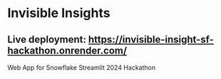 #  Invisible Insights
## Live deployment: https://invisible-insight-sf-hackathon.onrender.com/
Web App for Snowflake Streamlit 2024 Hackathon